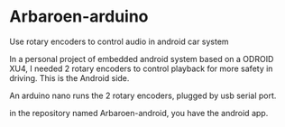 # Arbaroen-arduino
Use rotary encoders to control audio in android car system

In a personal project of embedded android system based on a ODROID XU4, I needed 2 rotary encoders to control playback for more safety in driving. This is the Android side.

An arduino nano runs the 2 rotary encoders, plugged by usb serial port.

in the repository named Arbaroen-android, you have the android app.
